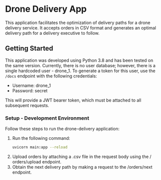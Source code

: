 # Drone Delivery App

This application facilitates the optimization of delivery paths for a drone delivery service. It accepts orders in CSV format and generates an optimal delivery path for a delivery executive to follow.

## Getting Started

This application was developed using Python 3.8 and has been tested on the same version. Currently, there is no user database; however, there is a single hardcoded user - drone_1. To generate a token for this user, use the `/docs` endpoint with the following credentials:
- Username: drone_1
- Password: secret

This will provide a JWT bearer token, which must be attached to all subsequent requests.

### Setup - Development Environment

Follow these steps to run the drone-delivery application:

1. Run the following command:
   ```bash
   uvicorn main:app --reload
   ```
2. Upload orders by attaching a .csv file in the request body using the /     orders/upload endpoint.
3. Obtain the next delivery path by making a request to the /orders/next endpoint.